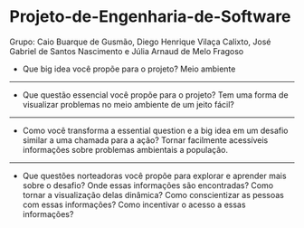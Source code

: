 # Projeto-de-Engenharia-de-Software
Grupo: Caio Buarque de Gusmão, Diego Henrique Vilaça Calixto, José Gabriel de Santos Nascimento e Júlia Arnaud de Melo Fragoso


- Que big idea você propõe para o projeto?
  Meio ambiente
----------------------------------------------------------------------------------------------------------------------------------
- Que questão essencial você propõe para o projeto?
  Tem uma forma de visualizar problemas no meio ambiente de um jeito fácil?
----------------------------------------------------------------------------------------------------------------------------------
- Como você transforma a essential question e a big idea em um desafio similar a uma chamada para a ação?
  Tornar facilmente acessíveis informações sobre problemas ambientais a população.
----------------------------------------------------------------------------------------------------------------------------------
- Que questões norteadoras você propõe para explorar e aprender mais sobre o desafio?
  Onde essas informações são encontradas?
  Como tornar a visualização delas dinâmica?
  Como conscientizar as pessoas com essas informações?
  Como incentivar o acesso a essas informações?
